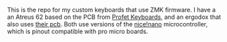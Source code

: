 This is the repo for my custom keyboards that use ZMK firmware. I have a an Atreus 62 based on the PCB from [Profet Keyboards](https://shop.profetkeyboards.com/product/atreus62-pcb), and an ergodox that also uses [their pcb](https://shop.profetkeyboards.com/product/ergodox-pcbs). Both use versions of the [nice!nano](https://nicekeyboards.com/) microcontroller, which is pinout compatible with pro micro boards. 
